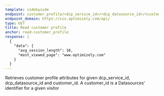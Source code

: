 ```yaml
---
template: sidebyside
endpoint: customer_profile/<dcp_service_id>/<dcp_datasource_id>/<customer_id>
endpoint_domain: https://vis.optimizely.com/api/
type: GET
title: Read customer profile
anchor: read-customer_profile
response: |
  {
    "data": {
      "avg_session_length": 10,
      "most_viewed_page": "www.optimizely.com"
    }
  }
---
```


Retrieves customer profile attributes for given dcp_service_id, dcp_datasource_id and customer_id.
A customer_id is a Datasources' identifier for a given visitor
